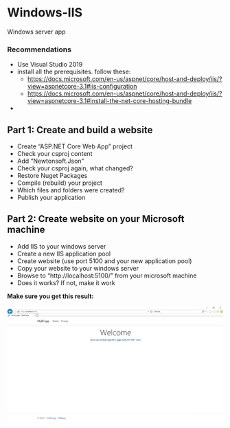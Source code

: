 # Windows-IIS
Windows server app

### Recommendations
* Use Visual Studio 2019
* install all the prerequisites. follow these: 
  * https://docs.microsoft.com/en-us/aspnet/core/host-and-deploy/iis/?view=aspnetcore-3.1#iis-configuration  
  * https://docs.microsoft.com/en-us/aspnet/core/host-and-deploy/iis/?view=aspnetcore-3.1#install-the-net-core-hosting-bundle
*  


## Part 1: Create and build a website
* Create “ASP.NET Core Web App” project
* Check your csproj content
* Add “Newtonsoft.Json”
* Check your csproj again, what changed?
* Restore Nuget Packages
* Compile (rebuild) your project
* Which files and folders were created?
* Publish your application

## Part 2: Create website on your Microsoft machine
* Add IIS to your windows server
* Create a new IIS application pool
* Create website (use port 5100 and your new application pool)
* Copy your website to your windows server
* Browse to “http://localhost:5100/” from your microsoft machine
* Does it works? If not, make it work

**Make sure you get this result:**

![GitHub Logo](https://github.com/ozzy045/Windows-IIS/blob/master/Example.JPG)
